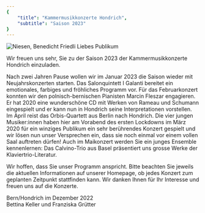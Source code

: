 ```yaml
---
{
    "title": "Kammermusikkonzerte Hondrich",
    "subtitle": "Saison 2023"
}
---
```


![Niesen, Benedicht Friedli](/2023_niesen.jpg)
Liebes Publikum

Wir freuen uns sehr, Sie zu der Saison 2023 der Kammermusikkonzerte Hondrich einzuladen.

Nach zwei Jahren Pause wollen wir im Januar 2023 die Saison wieder mit Neujahrskonzerten starten. Das Salonquintett I Galanti bereitet ein emotionales, farbiges und fröhliches Programm vor.
Für das Februarkonzert konnten wir den polnisch-bernischen Pianisten Marcin Fleszar engagieren. Er hat 2020 eine wunderschöne CD mit Werken von Rameau und Schumann eingespielt und er kann nun in Hondrich seine Interpretationen vorstellen.
Im April reist das Orbis-Quartett aus Berlin nach Hondrich. Die vier jungen Musiker:innen haben hier am Vorabend des ersten Lockdowns im März 2020 für ein winziges Publikum ein sehr berührendes Konzert gespielt und wir lösen nun unser Versprechen ein, dass sie noch einmal vor einem vollen Saal auftreten dürfen!
Auch im Maikonzert werden Sie ein junges Ensemble kennenlernen: Das Calvino-Trio aus Basel präsentiert uns grosse Werke der Klaviertrio-Literatur.

Wir hoffen, dass Sie unser Programm anspricht. Bitte beachten Sie jeweils die aktuellen Informationen auf unserer Homepage, ob jedes Konzert zum geplanten Zeitpunkt stattfinden kann.
Wir danken Ihnen für Ihr Interesse und freuen uns auf die Konzerte.

Bern/Hondrich im Dezember 2022  
Bettina Keller und Franziska Grütter
